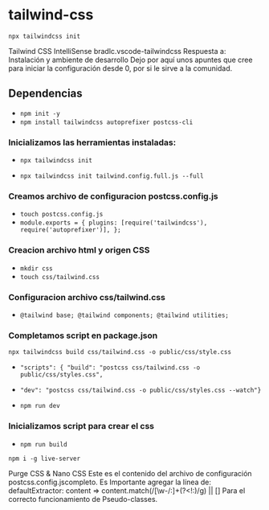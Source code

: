 # tailwind-css
```
npx tailwindcss init
```
Tailwind CSS IntelliSense
bradlc.vscode-tailwindcss
Respuesta a:
Instalación y ambiente de desarrollo
Dejo por aquí unos apuntes que cree para iniciar la configuración desde 0, por si le sirve a la comunidad.

## Dependencias

- `npm init -y`
- `npm install tailwindcss autoprefixer postcss-cli`

### Inicializamos las herramientas instaladas:

<!-- Genera archivo configuracion vacio de nombre tailwind.config.js -->

- `npx tailwindcss init`
<!-- Genera archivo configuracion completo -->
- `npx tailwindcss init tailwind.config.full.js --full`

<!-- Plugin recomendado para VSCode: Tailwind CSS IntelliSense -->

### Creamos archivo de configuracion postcss.config.js

<!-- Instrucciones archivo postcss.config.js: -->

- `touch postcss.config.js`
- `module.exports = { plugins: [require('tailwindcss'), require('autoprefixer')], };`

### Creacion archivo html y origen CSS

- `mkdir css`
- `touch css/tailwind.css`

### Configuracion archivo css/tailwind.css

- `@tailwind base; @tailwind components; @tailwind utilities;`

### Completamos script en package.json
```
npx tailwindcss build css/tailwind.css -o public/css/style.css
```
- `"scripts": { "build": "postcss css/tailwind.css -o public/css/styles.css",`
<!-- Para autoregenerar el tailwind.css cuando creamos paquetes -->
- `"dev": "postcss css/tailwind.css -o public/css/styles.css --watch"}`
<!-- Ejecutar para compilar -->
- `npm run dev`

### Inicializamos script para crear el css

<!-- genera una directorio css con su styels.css en la carpeta public -->

- `npm run build`

```
npm i -g live-server
```
Purge CSS & Nano CSS
Este es el contenido del archivo de configuración postcss.config.jscompleto.
Es Importante agregar la línea de:
defaultExtractor: content => content.match(/[\w-/:]+(?<!:)/g) || []
Para el correcto funcionamiento de Pseudo-classes.